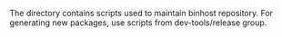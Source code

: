 The directory contains scripts used to maintain binhost repository.
For generating new packages, use scripts from dev-tools/release group.
